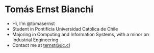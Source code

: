 # Tomás Ernst Bianchi

- Hi, I’m @tomasernst
- Student in Pontificia Universidad Católica de Chile
- Majoring in Computing and Information Systems, with a minor on Industrial Engineering
- Contact me at ternst@uc.cl

<!---
tomasernst/tomasernst is a ✨ special ✨ repository because its `README.md` (this file) appears on your GitHub profile.
You can click the Preview link to take a look at your changes.
--->
